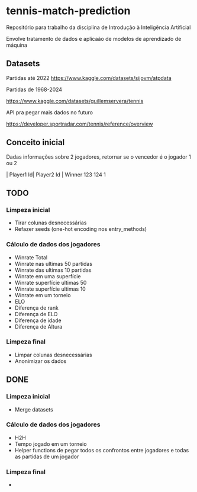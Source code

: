 # tennis-match-prediction

Repositório para trabalho da disciplina de Introdução à Inteligência Artificial

Envolve tratamento de dados e aplicaão de modelos de aprendizado de máquina

## Datasets

Partidas até 2022
https://www.kaggle.com/datasets/sijovm/atpdata

Partidas de 1968-2024

https://www.kaggle.com/datasets/guillemservera/tennis

API pra pegar mais dados no futuro

https://developer.sportradar.com/tennis/reference/overview

## Conceito inicial

Dadas informações sobre 2 jogadores, retornar se o vencedor é o jogador 1 ou 2

| Player1 Id| Player2 Id | Winner
    123             124         1

## TODO
### Limpeza inicial
- Tirar colunas desnecessárias
- Refazer seeds (one-hot encoding nos entry_methods)

### Cálculo de dados dos jogadores
- Winrate Total
- Winrate nas ultimas 50 partidas
- Winrate das ultimas 10 partidas
- Winrate em uma superfície
- Winrate superfície ultimas 50
- Winrate superfície ultimas 10
- Winrate em um torneio
- ELO
- Diferença de rank
- Diferença de ELO
- Diferença de idade
- Diferença de Altura


### Limpeza final
- Limpar colunas desnecessárias
- Anonimizar os dados

## DONE
### Limpeza inicial
- Merge datasets

### Cálculo de dados dos jogadores
- H2H
- Tempo jogado em um torneio
- Helper functions de pegar todos os confrontos entre jogadores e todas as partidas de um jogador

### Limpeza final
- 